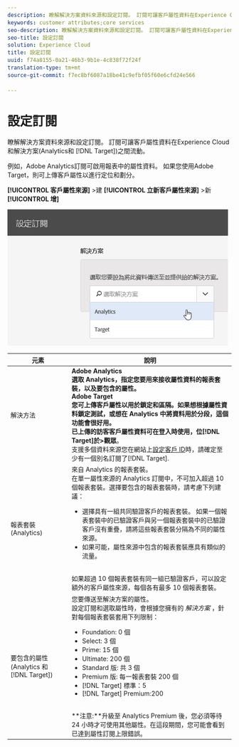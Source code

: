 ```yaml
---
description: 瞭解解決方案資料來源和設定訂閱。 訂閱可讓客戶屬性資料在Experience Cloud和解決方案（Analytics和Target）之間流動。
keywords: customer attributes;core services
seo-description: 瞭解解決方案資料來源和設定訂閱。 訂閱可讓客戶屬性資料在Experience Cloud和解決方案（Analytics和Target）之間流動。
seo-title: 設定訂閱
solution: Experience Cloud
title: 設定訂閱
uuid: f74a8155-0a21-46b3-9b1e-4c838f72f24f
translation-type: tm+mt
source-git-commit: f7ec8bf6087a18be41c9efbf05f60e6cfd24e566

---
```



# 設定訂閱

瞭解解決方案資料來源和設定訂閱。 訂閱可讓客戶屬性資料在Experience Cloud和解決方案(Analytics和 [!DNL Target])之間流動。

例如，Adobe Analytics訂閱可啟用報表中的屬性資料。 如果您使用Adobe Target，則可上傳客戶屬性以進行定位和劃分。

**[!UICONTROL 客戶屬性來源]** >建 **[!UICONTROL 立新客戶屬性來源]** >新 **[!UICONTROL 增]**

![](assets/configure_subscription_page.png)

| 元素 | 說明 |
|--- |--- |
| 解決方法 | **Adobe Analytics **<br>選取 Analytics，指定您要用來接收屬性資料的報表套裝，以及要包含的屬性。<br>**Adobe Target**<br>您可上傳客戶屬性以用於鎖定和區隔。如果想根據屬性資料鎖定測試，或想在 Analytics 中將資料用於分段，這個功能會很好用。<br>已上傳的訪客客戶屬性資料可在登入時使用，位&#x200B;**[!DNL Target]**於>**&#x200B;觀眾&#x200B;**。<br>支援多個資料來源您在網站上[設定客戶 ID](../core-services/core-services.md)時，請確定至少有一個別名訂閱了[!DNL Target]. |
| 報表套裝 (Analytics) | 來自 Analytics 的報表套裝。<br>在單一屬性來源的 Analytics 訂閱中，不可加入超過 10 個報表套裝。選擇要包含的報表套裝時，請考慮下列建議：<ul><li>選擇具有一組共同驗證客戶的報表套裝。 如果一個報表套裝中的已驗證客戶與另一個報表套裝中的已驗證客戶沒有重疊，請將這些報表套裝分隔為不同的屬性來源。</li><li>如果可能，屬性來源中包含的報表套裝應具有類似的流量。</li></ul><br>如果超過 10 個報表套裝有同一組已驗證客戶，可以設定額外的客戶屬性來源，每個各有最多 10 個報表套裝。 |
| 要包含的屬性 (Analytics 和 [!DNL Target]) | 您要傳送至解決方案的屬性。 <br>設定訂閱和選取屬性時，會根據您擁有的 _解決方案_ ，針對每個報表套裝套用下列限制：<ul><li>Foundation: 0 個</li><li>Select: 3 個</li><li>Prime: 15 個</li><li>Ultimate: 200 個</li><li>Standard 版: 共 3 個</li><li>Premium 版: 每一報表套裝 200 個</li><li>[!DNL Target] 標準：5</li><li>[!DNL Target] Premium:200</li></ul><br>**注意:**升級至 Analytics Premium 後，您必須等待 24 小時才可使用其他屬性。在這段期間，您可能會看到已達到屬性訂閱上限錯誤。 |
